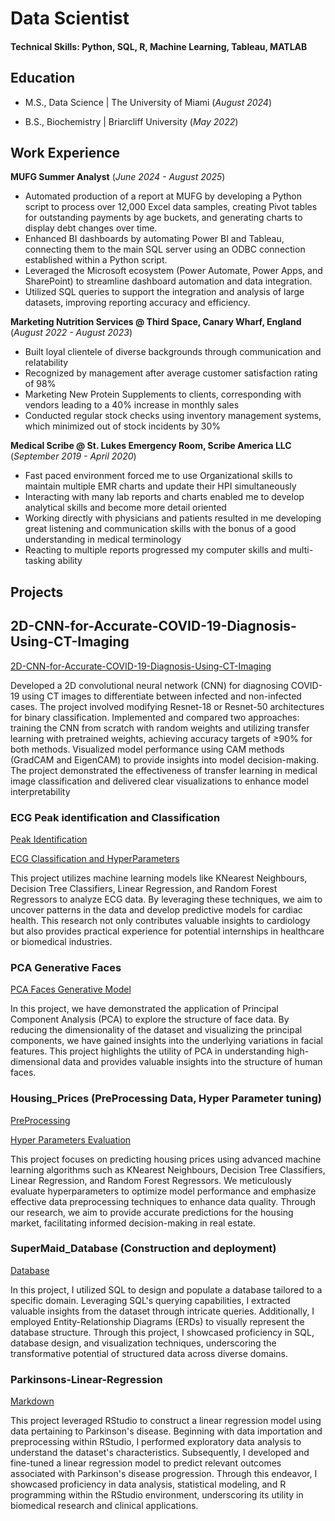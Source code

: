 # Data Scientist

#### Technical Skills: Python, SQL, R, Machine Learning, Tableau, MATLAB

## Education

- M.S., Data Science | The University of Miami (_August 2024_)

- B.S., Biochemistry | Briarcliff University (_May 2022_)

## Work Experience

**MUFG Summer Analyst** (_June 2024 - August 2025_)

- Automated production of a report at MUFG by developing a Python script to process over 12,000 Excel data samples, creating Pivot tables for outstanding payments by age buckets,
  and generating charts to display debt changes over time.
- Enhanced BI dashboards by automating Power BI and Tableau, connecting them to the main SQL server using an ODBC connection established within a Python script.
- Leveraged the Microsoft ecosystem (Power Automate, Power Apps, and SharePoint) to streamline dashboard automation and data integration.
- Utilized SQL queries to support the integration and analysis of large datasets, improving reporting accuracy and efficiency.
  
**Marketing Nutrition Services @ Third Space, Canary Wharf, England** (_August 2022 - August 2023_)

- Built loyal clientele of diverse backgrounds through communication and relatability
- Recognized by management after average customer satisfaction rating of 98%
- Marketing New Protein Supplements to clients, corresponding with vendors leading to a 40% increase in monthly sales
- Conducted regular stock checks using inventory management systems, which minimized out of stock incidents by 30%

**Medical Scribe @ St. Lukes Emergency Room, Scribe America LLC** (_September 2019 - April 2020_)

- Fast paced environment forced me to use Organizational skills to maintain multiple EMR charts and update their HPI simultaneously
- Interacting with many lab reports and charts enabled me to develop analytical skills and become more detail oriented
- Working directly with physicians and patients resulted in me developing great listening and communication skills with the bonus of a good understanding in medical terminology
- Reacting to multiple reports progressed my computer skills and multi-tasking ability


## Projects

## 2D-CNN-for-Accurate-COVID-19-Diagnosis-Using-CT-Imaging
[2D-CNN-for-Accurate-COVID-19-Diagnosis-Using-CT-Imaging](https://github.com/YemiAkj10/2D-CNN-for-Accurate-COVID-19-Diagnosis-Using-CT-Imaging/blob/main/HW5_SUB2.ipynb)

Developed a 2D convolutional neural network (CNN) for diagnosing COVID-19 using CT images to differentiate between infected and non-infected cases. The project involved modifying Resnet-18 or Resnet-50 architectures for binary classification. Implemented and compared two approaches: training the CNN from scratch with random weights and utilizing transfer learning with pretrained weights, achieving accuracy targets of ≥90% for both methods. Visualized model performance using CAM methods (GradCAM and EigenCAM) to provide insights into model decision-making. The project demonstrated the effectiveness of transfer learning in medical image classification and delivered clear visualizations to enhance model interpretability

### ECG Peak identification and Classification
[Peak Identification](https://github.com/YemiAkj10/ECG-Peak-detection/blob/main/ECG_Project%20P1_YAKJ.ipynb)

[ECG Classification and HyperParameters](https://github.com/YemiAkj10/ECG-Classification)

This project utilizes machine learning models like KNearest Neighbours, Decision Tree Classifiers, Linear Regression, and Random Forest Regressors to analyze ECG data. By leveraging these techniques, we aim to uncover patterns in the data and develop predictive models for cardiac health. This research not only contributes valuable insights to cardiology but also provides practical experience for potential internships in healthcare or biomedical industries.

### PCA Generative Faces
[PCA Faces Generative Model](https://github.com/YemiAkj10/PCA_Generative_Faces/blob/main/PCA_Faces_Generative_Model.ipynb)

In this project, we have demonstrated the application of Principal Component Analysis (PCA) to explore the structure of face data. By reducing the dimensionality of the dataset and visualizing the principal components, we have gained insights into the underlying variations in facial features. This project highlights the utility of PCA in understanding high-dimensional data and provides valuable insights into the structure of human faces.

### Housing_Prices (PreProcessing Data, Hyper Parameter tuning)
[PreProcessing](https://github.com/YemiAkj10/Project_Housing_Price/blob/main/PreProcessing_Housing_Price_Data.ipynb)

[Hyper Parameters Evaluation](https://github.com/YemiAkj10/Project_Housing_Price/blob/main/MachineLearningModels_Accuracy_Evaluation.ipynb)

This project focuses on predicting housing prices using advanced machine learning algorithms such as KNearest Neighbours, Decision Tree Classifiers, Linear Regression, and Random Forest Regressors. We meticulously evaluate hyperparameters to optimize model performance and emphasize effective data preprocessing techniques to enhance data quality. Through our research, we aim to provide accurate predictions for the housing market, facilitating informed decision-making in real estate.

### SuperMaid_Database (Construction and deployment)
[Database](https://github.com/YemiAkj10/SuperMaid_Database)

In this project, I utilized SQL to design and populate a database tailored to a specific domain. Leveraging SQL's querying capabilities, I extracted valuable insights from the dataset through intricate queries. Additionally, I employed Entity-Relationship Diagrams (ERDs) to visually represent the database structure. Through this project, I showcased proficiency in SQL, database design, and visualization techniques, underscoring the transformative potential of structured data across diverse domains.

### Parkinsons-Linear-Regression

[Markdown](https://github.com/YemiAkj10/Parkinsons-Linear-Regression/blob/main/docs/index.html)

This project leveraged RStudio to construct a linear regression model using data pertaining to Parkinson's disease. Beginning with data importation and preprocessing within RStudio, I performed exploratory data analysis to understand the dataset's characteristics. Subsequently, I developed and fine-tuned a linear regression model to predict relevant outcomes associated with Parkinson's disease progression. Through this endeavor, I showcased proficiency in data analysis, statistical modeling, and R programming within the RStudio environment, underscoring its utility in biomedical research and clinical applications.
